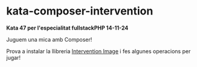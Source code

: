 # kata-composer-intervention

**Kata 47 per l'especialitat fullstackPHP 14-11-24**

Juguem una mica amb Composer!

Prova a instalar la llibreria [Intervention Image](https://image.intervention.io/v3) 
i fes algunes operacions per jugar!